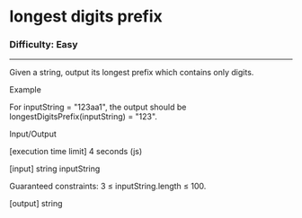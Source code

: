 # longest digits prefix

### Difficulty: Easy ###

---
Given a string, output its longest prefix which contains only digits.

Example

For inputString = "123aa1", the output should be
longestDigitsPrefix(inputString) = "123".

Input/Output

[execution time limit] 4 seconds (js)

[input] string inputString

Guaranteed constraints:
3 ≤ inputString.length ≤ 100.

[output] string
